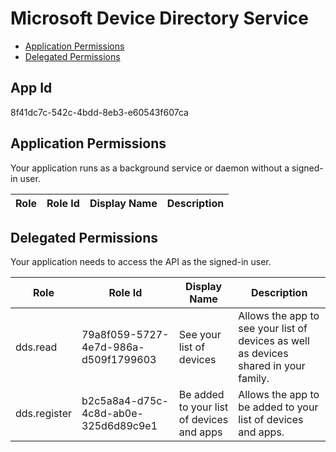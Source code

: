 # Microsoft Device Directory Service
- [Application Permissions](#application-permissions)
- [Delegated Permissions](#delegated-permissions)

## App Id
8f41dc7c-542c-4bdd-8eb3-e60543f607ca

## Application Permissions
Your application runs as a background service or daemon without a signed-in user.

| Role | Role Id | Display Name | Description |
|---|---|---|---|

## Delegated Permissions
Your application needs to access the API as the signed-in user. 

| Role | Role Id | Display Name | Description |
|---|---|---|---|
| dds.read | 79a8f059-5727-4e7d-986a-d509f1799603 | See your list of devices | Allows the app to see your list of devices as well as devices shared in your family. |
| dds.register | b2c5a8a4-d75c-4c8d-ab0e-325d6d89c9e1 | Be added to your list of devices and apps | Allows the app to be added to your list of devices and apps. |

